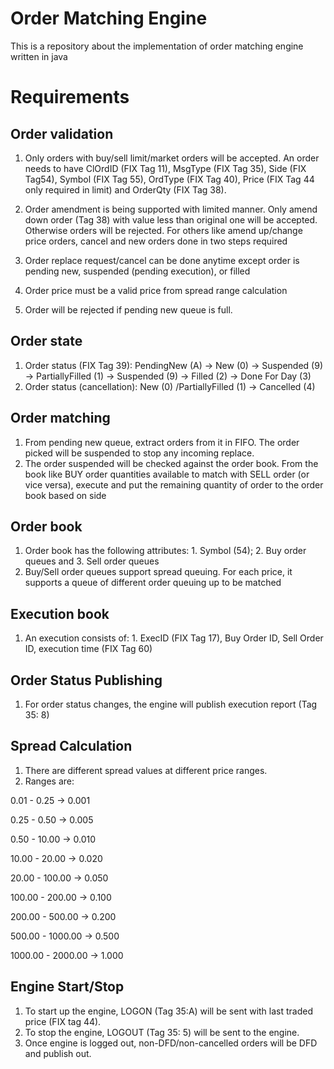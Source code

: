 # Order Matching Engine
This is a repository about the implementation of order matching engine written in java

Requirements
=============
Order validation
-----------------
1. Only orders with buy/sell limit/market orders will be accepted. An order needs to have ClOrdID (FIX Tag 11), MsgType (FIX Tag 35), Side (FIX Tag54), Symbol (FIX Tag 55), OrdType (FIX Tag 40), Price (FIX Tag 44 only required in limit) and OrderQty (FIX Tag 38).

2. Order amendment is being supported with limited manner. Only amend down order (Tag 38) with value less than original one will be accepted. Otherwise orders will be rejected. For others like amend up/change price orders, cancel and new orders done in two steps required

3. Order replace request/cancel can be done anytime except order is pending new, suspended (pending execution), or filled

4. Order price must be a valid price from spread range calculation

5. Order will be rejected if pending new queue is full.

Order state
------------
1. Order status (FIX Tag 39): PendingNew (A) -> New (0) -> Suspended (9) -> PartiallyFilled (1) -> Suspended (9) -> Filled (2) -> Done For Day (3) 
2. Order status (cancellation): New (0) /PartiallyFilled (1) -> Cancelled (4) 

Order matching
--------------
1. From pending new queue, extract orders from it in FIFO. The order picked will be suspended to stop any incoming replace.
2. The order suspended will be checked against the order book. From the book like BUY order quantities available to match with SELL order (or vice versa), execute and put the remaining quantity of order to the order book based on side

Order book
----------
1. Order book has the following attributes: 1. Symbol (54); 2. Buy order queues and 3. Sell order queues
2. Buy/Sell order queues support spread queuing. For each price, it supports a queue of different order queuing up to be matched

Execution book
--------------
1. An execution consists of: 1. ExecID (FIX Tag 17), Buy Order ID, Sell Order ID, execution time (FIX Tag 60)

Order Status Publishing
-----------------------
1. For order status changes, the engine will publish execution report (Tag 35: 8)

Spread Calculation
------------------
1. There are different spread values at different price ranges.
2. Ranges are:
<p>0.01 - 0.25 -> 0.001</p>
<p>0.25 - 0.50 -> 0.005</p>
<p>0.50 - 10.00 -> 0.010</p>
<p>10.00 - 20.00 -> 0.020</p>
<p>20.00 - 100.00 -> 0.050</p>
<p>100.00 - 200.00 -> 0.100</p>
<p>200.00 - 500.00 -> 0.200</p>
<p>500.00 - 1000.00 -> 0.500</p>
<p>1000.00 - 2000.00 -> 1.000</p>

Engine Start/Stop
-----------------
1. To start up the engine, LOGON (Tag 35:A) will be sent with last traded price (FIX tag 44).
2. To stop the engine, LOGOUT (Tag 35: 5) will be sent to the engine.
3. Once engine is logged out, non-DFD/non-cancelled orders will be DFD and publish out.
